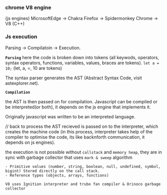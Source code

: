 ### chrome V8 engine


(js engines)
MicrosoftEdge -> Chakra
Firefox -> Spidermonkey
Chrome -> V8 (C++)

### Js execution

Parsing -> Compilatoin -> Execution.

**`Parsing`**
here the code is broken down into tokens (all keywods, operators, syntax operators, functions, variables, values, braces are tokens).
`let a = 10;` (let, a, =, 10 are tokens)

The syntax parser generates the AST (Abstract Syntax Code, visit astexplorer.net).


**`Compilation`**

the AST is then passed on for compilation.
Javascript can be compiled or be interpreted(or both), it depends on the js engine that implements it.

Originally javascript was written to be an interpreted language.

// back to process
the AST recieved is passed on to the interpreter, which creates the machine code (in this process, interpreter takes help of the compiler to optimise the code, its like backnforth communication, it depends on js engines).

the execution is not possible without `callstack` and `memory heap`, they are in sync with garbage collector that uses `mark & sweep` algorithm
```
- Primitive values (number, string, boolean, null, undefined, symbol, bigint) Stored directly on the call stack.
- Reference types (objects, arrays, functions)
```

`V8 uses Ignition interpreter and trubo fan compiler & Orinoco garbage collector`